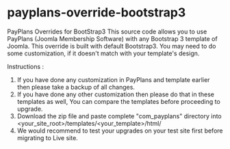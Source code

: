 # payplans-override-bootstrap3
PayPlans Overrides for BootStrap3
This source code allows you to use PayPlans (Joomla Membership Software) with any Bootstrap 3 template of Joomla. This override is built with default Bootstrap3. You may need to do some customization, if it doesn't match with your template's design.

Instructions :

1. If you have done any customization in PayPlans and template earlier then please take a backup of all changes.
2. If you have done any other customization then please do that in these templates as well, You can compare the templates before proceeding to upgrade.
3. Download the zip file and paste complete "com_payplans" directory into <your_site_root>/templates/<your_template>/html/
4. We would recommend to test your upgrades on your test site first before migrating to Live site.
